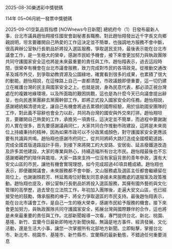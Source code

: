 
2025-08-30樂透彩中獎號碼

                                
114年 05~06月統一發票中獎號碼
                             
2025-09-01空氣品質指標
                              [NOWnews今日新聞] 總統府今（1）日發布最新人事，台北市議員趙怡翔接任國安會副秘書長職務。對此趙怡翔發出近千字長文向鄉親說明，坦言要離開自己熱愛的工作這決定並不簡單，也強調地方服務不會中斷，很高興辦公室執行長劉品妡將投入選區服務，爭取選民支持，最後表示能在台北市議會工作，是一生極大的榮幸，感謝市民給予機會，接下來會更加努力與執政團隊共同守護國家安全這也將是未來最重要的責任與工作。趙怡翔表示，過去這段時間，很榮幸有機會在台北市議會服務，致力完成對市民的各項政見。從推動交通改革及城市外交，到爭取幼教資源及公園綠地，確實看到很多的成果，也累積了很大的動能。趙怡翔說，在這條路上自己一直都清楚，市政議題即便重要，這一切仍建立在維護台灣的民主與國家安全之上。也就是說，身為民意代表，都必須正視台灣處在的複雜地緣環境，以及所面臨的艱困挑戰，這也是為什麼今天已向議會提出辭呈，也向民進黨團辭去黨團幹部工作，即將正式投入國家安全的任務。趙怡翔說，感謝總統賴清德肯定，讓自己有機會將過去累積的國際經驗，用於協助國安團隊的工作，對此義不容辭也會全力以赴，共同為台灣的國安與外交來打拼。趙怡翔坦言，要離開自己熱愛的工作，承擔另一項責任，這決定並不簡單，而過程中要謝謝的人實在很多，首先要感謝議員同仁，大家共同合作推動市政建設，這將是未來崗位上持續秉持的精神，因為如果市政可以不分政黨或顏色，對守護國家安全更應該要有共識與共鳴。趙怡翔也感謝市府同仁，從共同將師大路打造成全國模範道路、完成全國首版道路設計手冊，到接下來將開工的大安路、安居街、延吉廢鐵道改造及許多其他建設，大家的專業與熱心，持續造福所有台北市民。趙怡翔最後也不忘感謝鄉親們的陪伴與栽培，大家一路來支持一位沒有家庭背景的青年參政，還有大安文山區的市民，讓他有機會實現理想，如今完成超過40項具體成績。趙怡翔也表示，即便離開議會，未來服務都不會中斷，文山服務處及選區主任都會繼續留在崗位上，也謝謝顏若芳、林延鳳兩位好戰友同意承接未來服務處的選服案及政策推動。趙怡翔也提及，辦公室執行長劉品妡將投入選區服務，其擁有國外藝術與文化管理的高學歷，過去曾在立法院工作，年初加入團隊後，走遍大安文山區，也已經接受他的鼓勵，傳承服務的棒子，將全力爭取選區的市民支持。最後趙怡翔表示，能在台北市議會工作，是自己一生的極大榮幸，感謝市民給予服務的機會。接下來會更加努力，與執政團隊共同守護國家安全，拓展台灣與國際夥伴的合作，這也將是未來最重要的責任與工作。北部新聞報導一次看，專門提供台北、新北、桃園、基隆、新竹、宜蘭今日最新即時地方新聞快報。無論是地方事件、經濟發展、文化活動，還是生活大小事，讓您一次掌握所有北部地方新聞。立即點擊，掌握台北市、新北市、桃園市、基隆市、新竹縣市、宜蘭縣的最新動態，不錯過任何重要消息